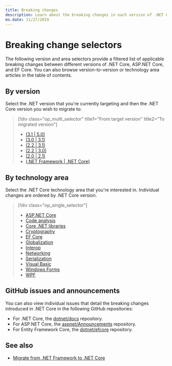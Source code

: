 ```yaml
---
title: Breaking changes
description: Learn about the breaking changes in each version of .NET Core.
ms.date: 11/27/2019
---
```

# Breaking change selectors

The following version and area selectors provide a filtered list of applicable breaking changes between different versions of .NET Core, ASP.NET Core, and EF Core. You can also browse version-to-version or technology area articles in the table of contents.

## By version

Select the .NET version that you're currently targeting and then the .NET Core version you wish to migrate to:

> [!div class="op_multi_selector" title1="From target version" title2="To migrated version"]
>
> - [(3.1 | 5.0)](3.1-5.0.md)
> - [(3.0 | 3.1)](3.0-3.1.md)
> - [(2.2 | 3.1)](2.2-3.1.md)
> - [(2.2 | 3.0)](2.2-3.0.md)
> - [(2.0 | 2.1)](2.0-2.1.md)
> - [(.NET Framework | .NET Core)](fx-core.md)

## By technology area

Select the .NET Core technology area that you're interested in. Individual changes are ordered by .NET Core version.

> [!div class="op_single_selector"]
>
> - [ASP.NET Core](aspnetcore.md)
> - [Code analysis](code-analysis.md)
> - [Core .NET libraries](corefx.md)
> - [Cryptography](cryptography.md)
> - [EF Core](/ef/core/what-is-new/ef-core-3.0/breaking-changes)
> - [Globalization](globalization.md)
> - [Interop](interop.md)
> - [Networking](networking.md)
> - [Serialization](serialization.md)
> - [Visual Basic](visualbasic.md)
> - [Windows Forms](winforms.md)
> - [WPF](wpf.md)

## GitHub issues and announcements

You can also view individual issues that detail the breaking changes introduced in .NET Core in the following GitHub repositories:

- For .NET Core, the [dotnet/docs](https://github.com/dotnet/docs/issues?q=is%3Aissue+label%3Abreaking-change) repository.
- For ASP.NET Core, the [aspnet/Announcements](https://github.com/aspnet/Announcements/issues?q=is%3Aissue+is%3Aopen+label%3A%22Breaking+change%22+label%3A3.0.0) repository.
- For Entity Framework Core, the [dotnet/efcore](https://github.com/dotnet/efcore/issues?q=is%3Aopen+is%3Aissue+label%3Abreaking-change) repository.

## See also

- [Migrate from .NET Framework to .NET Core](../porting/index.md)
